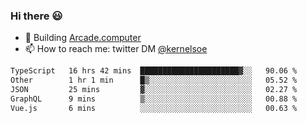 ### Hi there 😃

- 🔨 Building [Arcade.computer](https://arcade.computer)
- 📫 How to reach me: twitter DM [@kernelsoe](https://twitter.com/kernelsoe)

<!--START_SECTION:waka-->

```txt
TypeScript   16 hrs 42 mins  ██████████████████████▓░░   90.06 %
Other        1 hr 1 min      █▒░░░░░░░░░░░░░░░░░░░░░░░   05.52 %
JSON         25 mins         ▓░░░░░░░░░░░░░░░░░░░░░░░░   02.27 %
GraphQL      9 mins          ▒░░░░░░░░░░░░░░░░░░░░░░░░   00.88 %
Vue.js       6 mins          ░░░░░░░░░░░░░░░░░░░░░░░░░   00.63 %
```

<!--END_SECTION:waka-->
